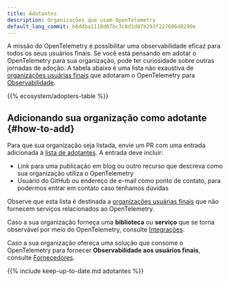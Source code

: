 ```yaml
---
title: Adotantes
description: Organizações que usam OpenTelemetry
default_lang_commit: b6ddba1118d07bc3c8d1d07b293f227686d0290e
---
```


A missão do OpenTelemetry é possibilitar uma observabilidade eficaz para todos
os seus usuários finais. Se você está pensando em adotar o OpenTelemetry para
sua organização, pode ter curiosidade sobre outras jornadas de adoção. A tabela
abaixo é uma lista não exaustiva de
[organizações usuárias finais](https://www.cncf.io/enduser/) que adotaram o
OpenTelemetry para [Observabilidade](/docs/concepts/observability-primer/).

{{% ecosystem/adopters-table %}}

## Adicionando sua organização como adotante {#how-to-add}

Para que sua organização seja listada, envie um PR com uma entrada adicionada à
[lista de adotantes]. A entrada deve incluir:

- Link para uma publicação em blog ou outro recurso que descreva como sua
  organização utiliza o OpenTelemetry
- Usuário do GitHub ou endereço de e-mail como ponto de contato, para podermos
  entrar em contato caso tenhamos dúvidas

Observe que esta lista é destinada a
[organizações usuárias finais](https://www.cncf.io/enduser/) que não fornecem
serviços relacionados ao OpenTelemetry.

Caso a sua organização forneça uma **biblioteca** ou **serviço** que se torna
observável por meio do OpenTelemetry, consulte
[Integrações](/ecosystem/integrations/).

Caso a sua organização ofereça uma solução que consome o OpenTelemetry para
fornecer **Observabilidade aos usuários finais**, consulte
[Fornecedores](/ecosystem/vendors).

{{% include keep-up-to-date.md adotantes %}}

[lista de adotantes]:
  https://github.com/open-telemetry/opentelemetry.io/tree/main/data/ecosystem/adopters.yaml
